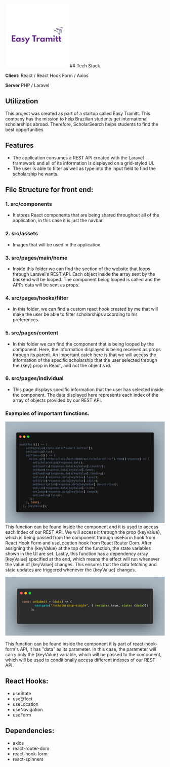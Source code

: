 <img src="./src/assets/logo.png" style="width: 200px">
## Tech Stack

**Client:** React / React Hook Form / Axios

**Server** PHP / Laravel

## Utilization
This project was created as part of a startup called Easy Tramitt. This company has the mission to help Brazilian students get international scholarships abroad. Therefore, ScholarSearch helps students to find the best opportunities


## Features
- The application consumes a REST API created with the Laravel framework and all of its information is displayed on a grid-styled UI.
- The user is able to filter as well as type into the input field to find the scholarship he wants.

## File Structure for front end:

### 1. src/components
- It stores React components that are being shared throughout all of the application, in this case it is just the navbar.




### 2. src/assets
- Images that will be used in the application.
 
### 3. src/pages/main/home
- Inside this folder we can find the section of the website that loops through Laravel's REST API. Each object inside the array sent by the backend will be looped. The component being looped is called <Content/> and the API's data will be sent as props.




### 4. src/pages/hooks/filter
- In this folder, we can find a custom react hook created by me that will make the user be able to filter scholarships according to his preferences.




### 5. src/pages/content
- In this folder we can find the component that is being looped by the <Home/> component. Here, the information displayed is being received as props through its parent. An important catch here is that we will access the information of the specific scholarship that the user selected through the {key} prop in React, and not the object's id.




### 6. src/pages/individual
- This page displays specific information that the user has selected inside the <Content/> component. The data displayed here represents each index of the array of objects provided by our REST API.




### Examples of important functions.
<img src="./src/assets/API-call.png" style="width: 600px">
This function can be found inside the <IndividualPages/> component and it is used to access each index of our REST API. We will access it through the prop {keyValue}, which is being passed from the <Content/> component through useForm hook from React Hook Form and useLocation hook from React Router Dom. After assigning the {keyValue} at the top of the function, the state variables shown in the UI are set. Lastly, this function has a dependency array [keyValue] specified at the end, which means the effect will run whenever the value of [keyValue] changes. This ensures that the data fetching and state updates are triggered whenever the {keyValue} changes.<br>

<img src="./src/assets/onSubmit.png" style="width: 700px"><br>

This function can be found inside the <Content/> component it is part of react-hook-form's API, it has "data" as its parameter. In this case, the parameter will carry only the {keyValue} variable, which will be passed to the <IndividualPages> component, which will be used to conditionally access different indexes of our REST API.


 ## React Hooks:
- useState
- useEffect
- useLocation
- useNavigation
- useForm




## Dependencies:
- axios
- react-router-dom
- react-hook-form
- react-spinners
